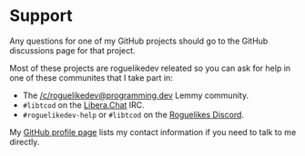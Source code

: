 # Support

Any questions for one of my GitHub projects should go to the GitHub discussions page for that project.

Most of these projects are roguelikedev releated so you can ask for help in one of these communites that I take part in:
- The [/c/roguelikedev@programming.dev](https://programming.dev/c/roguelikedev) Lemmy community.
- ``#libtcod`` on the [Libera.​Chat](https://libera.chat/) IRC.
- ``#roguelikedev-help`` or ``#libtcod`` on the [Roguelikes Discord](https://discord.gg/jEgZtqB).

My [GitHub profile page](https://github.com/HexDecimal) lists my contact information if you need to talk to me directly.
